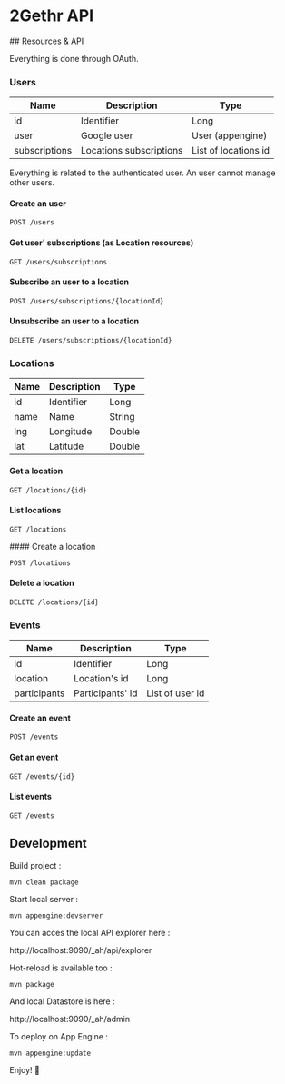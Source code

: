 # 2Gethr API

## Resources & API

Everything is done through OAuth.

### Users

| Name          | Description             | Type                 |
|---------------|-------------------------|----------------------|
| id            | Identifier              | Long                 |
| user          | Google user             | User (appengine)     |
| subscriptions | Locations subscriptions | List of locations id |

Everything is related to the authenticated user. An user cannot manage other users.

#### Create an user

`POST /users`

#### Get user' subscriptions (as Location resources)

`GET /users/subscriptions`

#### Subscribe an user to a location

`POST /users/subscriptions/{locationId}`

#### Unsubscribe an user to a location

`DELETE /users/subscriptions/{locationId}`

### Locations

| Name          | Description   | Type   |
|---------------|---------------|--------|
| id            | Identifier    | Long   |
| name          | Name          | String |
| lng           | Longitude     | Double |
| lat           | Latitude      | Double |

#### Get a location

`GET /locations/{id}`

#### List locations

`GET /locations`

#### Create a location

`POST /locations`

#### Delete a location

`DELETE /locations/{id}`

### Events

| Name          | Description             | Type                 |
|---------------|-------------------------|----------------------|
| id            | Identifier              | Long                 |
| location      | Location's id           | Long                 |
| participants  | Participants' id        | List of user id      |

#### Create an event

`POST /events`

#### Get an event

`GET /events/{id}`

#### List events

`GET /events`

## Development

Build project :

`mvn clean package`

Start local server :

`mvn appengine:devserver`

You can acces the local API explorer here :

http://localhost:9090/_ah/api/explorer

Hot-reload is available too :

`mvn package`

And local Datastore is here :

http://localhost:9090/_ah/admin

To deploy on App Engine :

`mvn appengine:update`

Enjoy! :dancers:
